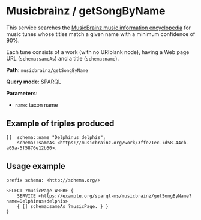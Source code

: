 # Musicbrainz / getSongByName

This service searches the [MusicBrainz music information encyclopedia](https://musicbrainz.org/) for music tunes whose titles match a given name with a minimum confidence of 90%.

Each tune consists of a work (with no URIblank node), having a Web page URL (`schema:sameAs`) and a title (`schema:name`).

**Path**: `musicbrainz/getSongByName`

**Query mode**: SPARQL

**Parameters**:
- `name`: taxon name


## Example of triples produced

```turtle
[]  schema::name "Delphinus delphis";
    schema::sameAs <https://musicbrainz.org/work/3ffe21ec-7d58-44cb-a65a-5f5876e12b50>.
```

## Usage example

```sparql
prefix schema: <http://schema.org/>

SELECT ?musicPage WHERE {
    SERVICE <https://example.org/sparql-ms/musicbrainz/getSongByName?name=Delphinus+delphis>
    { [] schema:sameAs ?musicPage. } }
}
```